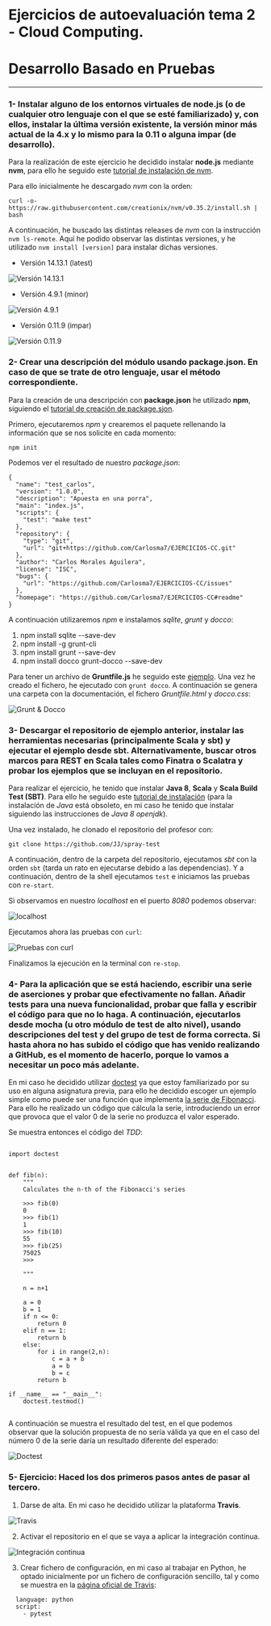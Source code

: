 # Ejercicios de autoevaluación tema 2 - Cloud Computing.
# Desarrollo Basado en Pruebas

---

### 1- Instalar alguno de los entornos virtuales de node.js (o de cualquier otro lenguaje con el que se esté familiarizado) y, con ellos, instalar la última versión existente, la versión minor más actual de la 4.x y lo mismo para la 0.11 o alguna impar (de desarrollo).

Para la realización de este ejercicio he decidido instalar **node.js** mediante **nvm**, para ello he seguido este [tutorial de instalación de nvm](https://www.sitepoint.com/quick-tip-multiple-versions-node-nvm/).

Para ello inicialmente he descargado *nvm* con la orden:

`curl -o- https://raw.githubusercontent.com/creationix/nvm/v0.35.2/install.sh | bash`

A continuación, he buscado las distintas releases de *nvm* con la instrucción `nvm ls-remote`. Aquí he podido observar las distintas versiones, y he utilizado `nvm install [version]` para instalar dichas versiones.

* Versión 14.13.1 (latest)

![Versión 14.13.1](./img/nvm_latest.png "Versión 14.13.1")

* Versión 4.9.1 (minor)

![Versión 4.9.1](./img/nvm_minor.png "Versión 4.9.1")

* Versión 0.11.9 (impar)

![Versión 0.11.9](./img/nvm_11.png "Versión 0.11.9")


### 2- Crear una descripción del módulo usando package.json. En caso de que se trate de otro lenguaje, usar el método correspondiente.

Para la creación de una descripción con **package.json** he utilizado **npm**, siguiendo el [tutorial de creación de package.sjon](https://docs.npmjs.com/creating-a-package-json-file).

Primero, ejecutaremos *npm* y crearemos el paquete rellenando la información que se nos solicite en cada momento:

`npm init`

Podemos ver el resultado de nuestro *package.json*:

```
{
  "name": "test_carlos",
  "version": "1.0.0",
  "description": "Apuesta en una porra",
  "main": "index.js",
  "scripts": {
    "test": "make test"
  },
  "repository": {
    "type": "git",
    "url": "git+https://github.com/Carlosma7/EJERCICIOS-CC.git"
  },
  "author": "Carlos Morales Aguilera",
  "license": "ISC",
  "bugs": {
    "url": "https://github.com/Carlosma7/EJERCICIOS-CC/issues"
  },
  "homepage": "https://github.com/Carlosma7/EJERCICIOS-CC#readme"
}
```

A continuación utilizaremos *npm* e instalamos *sqlite*, *grunt* y *docco*:

1. npm install sqlite --save-dev
2. npm install -g grunt-cli 
3. npm install grunt --save-dev
4. npm install docco grunt-docco --save-dev

Para tener un archivo de **Gruntfile.js** he seguido este [ejemplo](https://gruntjs.com/getting-started). Una vez he creado el fichero, he ejecutado con `grunt docco`. A continuación se genera una carpeta con la documentación, el fichero *Gruntfile.html* y *docco.css*:

![Grunt & Docco](./img/docco.png "Grunt & Docco")


### 3- Descargar el repositorio de ejemplo anterior, instalar las herramientas necesarias (principalmente Scala y sbt) y ejecutar el ejemplo desde sbt. Alternativamente, buscar otros marcos para REST en Scala tales como Finatra o Scalatra y probar los ejemplos que se incluyan en el repositorio.

Para realizar el ejercicio, he tenido que instalar **Java 8**, **Scala** y **Scala Build Test (SBT)**. Para ello he seguido este [tutorial de instalación](www.codebind.com/linux-tutorials/install-scala-sbt-java-ubuntu-18-04-lts-linux/) (para la instalación de *Java* está obsoleto, en mi caso he tenido que instalar siguiendo las instrucciones de *Java 8 openjdk*).

Una vez instalado, he clonado el repositorio del profesor con:

`git clone https://github.com/JJ/spray-test`

A continuación, dentro de la carpeta del repositorio, ejecutamos *sbt* con la orden `sbt` (tarda un rato en ejecutarse debido a las dependencias). Y a continuación, dentro de la shell ejecutamos `test` e iniciamos las pruebas con `re-start`.

Si observamos en nuestro *localhost* en el puerto *8080* podemos observar:

![localhost](./img/localhost.png "localhost")

Ejecutamos ahora las pruebas con `curl`:

![Pruebas con curl](./img/curl.png "Pruebas con curl")

Finalizamos la ejecución en la terminal con `re-stop`.

### 4- Para la aplicación que se está haciendo, escribir una serie de aserciones y probar que efectivamente no fallan. Añadir tests para una nueva funcionalidad, probar que falla y escribir el código para que no lo haga. A continuación, ejecutarlos desde mocha (u otro módulo de test de alto nivel), usando descripciones del test y del grupo de test de forma correcta. Si hasta ahora no has subido el código que has venido realizando a GitHub, es el momento de hacerlo, porque lo vamos a necesitar un poco más adelante.

En mi caso he decidido utilizar [doctest](https://docs.python.org/3/library/doctest.html) ya que estoy familiarizado por su uso en alguna asignatura previa, para ello he decidido escoger un ejemplo simple como puede ser una función que implementa [la serie de Fibonacci](https://es.wikipedia.org/wiki/Sucesi%C3%B3n_de_Fibonacci). Para ello he realizado un código que cálcula la serie, introduciendo un error que provoca que el valor 0 de la serie no produzca el valor esperado.

Se muestra entonces el código del *TDD*:


```

import doctest


def fib(n):
    """ 
    Calculates the n-th of the Fibonacci's series

    >>> fib(0)
    0
    >>> fib(1)
    1
    >>> fib(10) 
    55
    >>> fib(25)
    75025
    >>> 

    """
    
    n = n+1
    
    a = 0
    b = 1
    if n <= 0:
        return 0
    elif n == 1:
        return b
    else:
        for i in range(2,n):
            c = a + b
            a = b
            b = c
        return b

if __name__ == "__main__": 
    doctest.testmod()
    
```

A continuación se muestra el resultado del test, en el que podemos observar que la solución propuesta de no sería válida ya que en el caso del número 0 de la serie daría un resultado diferente del esperado:

![Doctest](./img/doctest.png "Doctest")

### 5- Ejercicio: Haced los dos primeros pasos antes de pasar al tercero.

1. Darse de alta. En mi caso he decidido utilizar la plataforma **Travis**.

![Travis](./img/travis.png "Travis")

2. Activar el repositorio en el que se vaya a aplicar la integración continua.

![Integración continua](./img/travis2.png "Integración continua")

3. Crear fichero de configuración, en mi caso al trabajar en Python, he optado inicialmente por un fichero de configuración sencillo, tal y como se muestra en la [página oficial de Travis](https://docs.travis-ci.com/user/languages/python/):

```
  language: python
  script:
    - pytest
```

